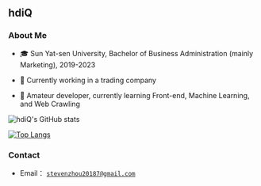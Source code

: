 ## hdiQ

### About Me

- 🎓 Sun Yat-sen University, Bachelor of Business Administration (mainly Marketing), 2019-2023

- 💼 Currently working in a trading company

- 🧱 Amateur developer, currently learning Front-end, Machine Learning, and Web Crawling

![hdiQ's GitHub stats](https://github-readme-stats.vercel.app/api?username=hdiQz&show_icons=true&theme=dark&hide_border=true&include_all_commits=true&count_private=true&layout=compact")

[![Top Langs](https://github-readme-stats.vercel.app/api/top-langs/?username=hdiQz&theme=dark&layout=compact)](https://github.com/hdiQz/github-readme-stats)

### Contact

+ Email： [`stevenzhou20187@gmail.com`](mailto:stevenzhou20187@gmail.com)
